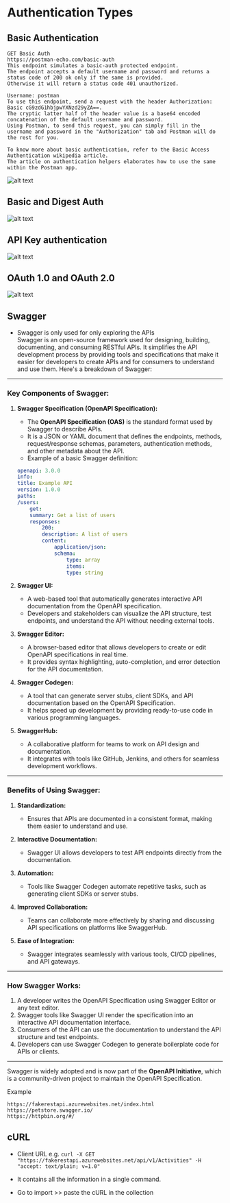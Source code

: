 # Authentication Types

## Basic Authentication
<!-- https://www.postman.com/postman/published-postman-templates/documentation/ae2ja6x/postman-echo?ctx=documentation
 -->

 ```text
GET Basic Auth
https://postman-echo.com/basic-auth
This endpoint simulates a basic-auth protected endpoint.
The endpoint accepts a default username and password and returns a status code of 200 ok only if the same is provided.
Otherwise it will return a status code 401 unauthorized.

Username: postman 
To use this endpoint, send a request with the header Authorization: Basic cG9zdG1hbjpwYXNzd29yZA==.
The cryptic latter half of the header value is a base64 encoded concatenation of the default username and password.
Using Postman, to send this request, you can simply fill in the username and password in the "Authorization" tab and Postman will do the rest for you.

To know more about basic authentication, refer to the Basic Access Authentication wikipedia article.
The article on authentication helpers elaborates how to use the same within the Postman app.
 ```

![alt text](image-18.png)

## Basic and Digest Auth

![alt text](image-19.png)

## API Key authentication

![alt text](image-20.png)

## OAuth 1.0 and OAuth 2.0

![alt text](image-21.png)

## Swagger

* Swagger is only used for only exploring the APIs  
Swagger is an open-source framework used for designing, building, documenting, and consuming RESTful APIs. It simplifies the API development process by providing tools and specifications that make it easier for developers to create APIs and for consumers to understand and use them. Here's a breakdown of Swagger:

---

### **Key Components of Swagger:**

1. **Swagger Specification (OpenAPI Specification):**
   - The **OpenAPI Specification (OAS)** is the standard format used by Swagger to describe APIs.
   - It is a JSON or YAML document that defines the endpoints, methods, request/response schemas, parameters, authentication methods, and other metadata about the API.
   - Example of a basic Swagger definition:

    ```yaml
    openapi: 3.0.0
    info:
    title: Example API
    version: 1.0.0
    paths:
    /users:
        get:
        summary: Get a list of users
        responses:
            200:
            description: A list of users
            content:
                application/json:
                schema:
                    type: array
                    items:
                    type: string
    ```

2. **Swagger UI:**
   - A web-based tool that automatically generates interactive API documentation from the OpenAPI specification.
   - Developers and stakeholders can visualize the API structure, test endpoints, and understand the API without needing external tools.

3. **Swagger Editor:**
   - A browser-based editor that allows developers to create or edit OpenAPI specifications in real time.
   - It provides syntax highlighting, auto-completion, and error detection for the API documentation.

4. **Swagger Codegen:**
   - A tool that can generate server stubs, client SDKs, and API documentation based on the OpenAPI Specification.
   - It helps speed up development by providing ready-to-use code in various programming languages.

5. **SwaggerHub:**
   - A collaborative platform for teams to work on API design and documentation.
   - It integrates with tools like GitHub, Jenkins, and others for seamless development workflows.

---

### **Benefits of Using Swagger:**

1. **Standardization:**
   - Ensures that APIs are documented in a consistent format, making them easier to understand and use.

2. **Interactive Documentation:**
   - Swagger UI allows developers to test API endpoints directly from the documentation.

3. **Automation:**
   - Tools like Swagger Codegen automate repetitive tasks, such as generating client SDKs or server stubs.

4. **Improved Collaboration:**
   - Teams can collaborate more effectively by sharing and discussing API specifications on platforms like SwaggerHub.

5. **Ease of Integration:**
   - Swagger integrates seamlessly with various tools, CI/CD pipelines, and API gateways.

---

### **How Swagger Works:**

1. A developer writes the OpenAPI Specification using Swagger Editor or any text editor.
2. Swagger tools like Swagger UI render the specification into an interactive API documentation interface.
3. Consumers of the API can use the documentation to understand the API structure and test endpoints.
4. Developers can use Swagger Codegen to generate boilerplate code for APIs or clients.

---

Swagger is widely adopted and is now part of the **OpenAPI Initiative**, which is a community-driven project to maintain the OpenAPI Specification.

Example

```text
https://fakerestapi.azurewebsites.net/index.html
https://petstore.swagger.io/
https://httpbin.org/#/
```

## cURL

* Client URL
e.g. `curl -X GET "https://fakerestapi.azurewebsites.net/api/v1/Activities" -H  "accept: text/plain; v=1.0"`

* It contains all the information in a single command.
* Go to import >> paste the cURL in the collection
